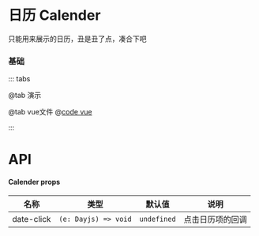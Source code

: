 # 日历 Calender

只能用来展示的日历，丑是丑了点，凑合下吧

### 基础

::: tabs

@tab 演示
<CalenderDemo1></CalenderDemo1>

@tab vue文件
@[code vue](CalenderDemo1.vue)

:::

# API
#### Calender props
| 名称         | 类型     | 默认值         | 说明       |
|------------|--------|-------------|----------|
| date-click     | `(e: Dayjs) => void`     | `undefined` | 点击日历项的回调 |

